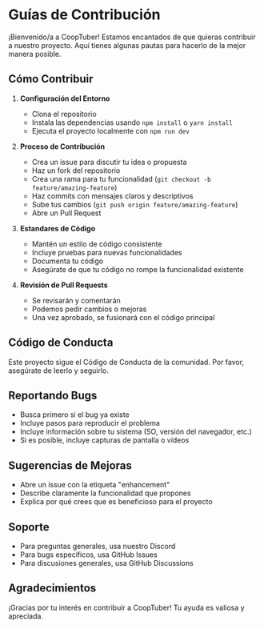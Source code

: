 # Guías de Contribución

¡Bienvenido/a a CoopTuber! Estamos encantados de que quieras contribuir a nuestro proyecto. Aquí tienes algunas pautas para hacerlo de la mejor manera posible.

## Cómo Contribuir

1. **Configuración del Entorno**
   - Clona el repositorio
   - Instala las dependencias usando `npm install` o `yarn install`
   - Ejecuta el proyecto localmente con `npm run dev`

2. **Proceso de Contribución**
   - Crea un issue para discutir tu idea o propuesta
   - Haz un fork del repositorio
   - Crea una rama para tu funcionalidad (`git checkout -b feature/amazing-feature`)
   - Haz commits con mensajes claros y descriptivos
   - Sube tus cambios (`git push origin feature/amazing-feature`)
   - Abre un Pull Request

3. **Estandares de Código**
   - Mantén un estilo de código consistente
   - Incluye pruebas para nuevas funcionalidades
   - Documenta tu código
   - Asegúrate de que tu código no rompe la funcionalidad existente

4. **Revisión de Pull Requests**
   - Se revisarán y comentarán
   - Podemos pedir cambios o mejoras
   - Una vez aprobado, se fusionará con el código principal

## Código de Conducta
Este proyecto sigue el Código de Conducta de la comunidad. Por favor, asegúrate de leerlo y seguirlo.

## Reportando Bugs
- Busca primero si el bug ya existe
- Incluye pasos para reproducir el problema
- Incluye información sobre tu sistema (SO, versión del navegador, etc.)
- Si es posible, incluye capturas de pantalla o vídeos

## Sugerencias de Mejoras
- Abre un issue con la etiqueta "enhancement"
- Describe claramente la funcionalidad que propones
- Explica por qué crees que es beneficioso para el proyecto

## Soporte
- Para preguntas generales, usa nuestro Discord
- Para bugs específicos, usa GitHub Issues
- Para discusiones generales, usa GitHub Discussions

## Agradecimientos
¡Gracias por tu interés en contribuir a CoopTuber! Tu ayuda es valiosa y apreciada.